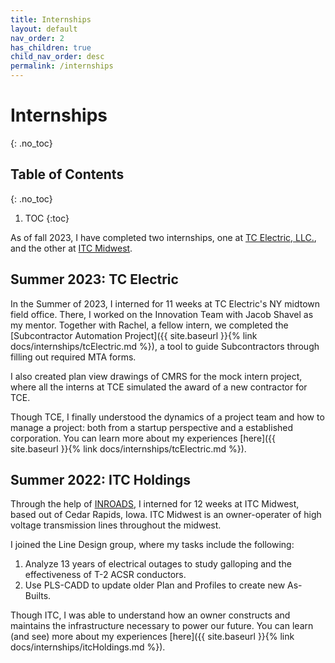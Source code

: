 ```yaml
---
title: Internships
layout: default
nav_order: 2
has_children: true
child_nav_order: desc
permalink: /internships
---
```

# Internships
{: .no_toc}

## Table of Contents 
{: .no_toc}

1. TOC
{:toc}

As of fall 2023, I have completed two internships, one at [TC Electric, LLC.](https://www.tcelect.net/), and the other at [ITC Midwest](https://www.itc-holdings.com/itc-midwest).


## Summer 2023: TC Electric

In the Summer of 2023, I interned for 11 weeks at TC Electric's NY midtown field office. There, I worked on the Innovation Team with Jacob Shavel as my mentor. Together with Rachel, a fellow intern, we completed the [Subcontractor Automation Project]({{ site.baseurl }}{% link docs/internships/tcElectric.md %}), a tool to guide Subcontractors through filling out required MTA forms.

I also created plan view drawings of CMRS for the mock intern project, where all the interns at TCE simulated the award of a new contractor for TCE. 

Though TCE, I finally understood the dynamics of a project team and how to manage a project: both from a startup perspective and a established corporation. You can learn more about my experiences [here]({{ site.baseurl }}{% link docs/internships/tcElectric.md %}).

## Summer 2022: ITC Holdings

Through the help of [INROADS](https://inroads.org/), I interned for 12 weeks at ITC Midwest, based out of Cedar Rapids, Iowa. ITC Midwest is an owner-operater of high voltage transmission lines throughout the midwest. 

I joined the Line Design group, where my tasks include the following: 
1. Analyze 13 years of electrical outages to study galloping and the effectiveness of T-2 ACSR conductors.
2. Use PLS-CADD to update older Plan and Profiles to create new As-Builts.

Though ITC, I was able to understand how an owner constructs and maintains the infrastructure necessary to power our future. You can learn (and see) more about my experiences [here]({{ site.baseurl }}{% link docs/internships/itcHoldings.md %}).
